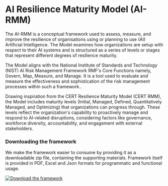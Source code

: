 # AI Resilience Maturity Model (AI-RMM)

The AI-RMM is a conceptual framework used to assess, measure, and improve the resilience of organisations using or planning to use (AI) Artificial Intelligence. The Model examines how organizations are setup with respect to their AI systems and is structured as a series of levels or stages that represent different degrees of resilience maturity.

The Model aligns with the National Institute of Standards and Technology (NIST) AI Risk Management Framework RMF's Core Functions namely,  Govern, Map, Measure, and Manage. It is a tool used to evaluate and measure the effectiveness and sophistication of the risk management processes within such a framework..

Drawing inspiration from the CERT Resilience Maturity Model (CERT RMM), the Model includes maturity levels (Initial, Managed, Defined, Quantitatively Managed, and Optimizing)  that organizations can progress through. These levels reflect the organization's capability to proactively manage and respond to AI-related disruptions, considering factors like governance, workforce diversity, accountability, and engagement with external stakeholders.

### Downloading the framework

We make the framework easier to consume by providing it as a downloadable zip file, containing the supporting materials. Framework itself is provided in PDF, Excel and Json formats for programmatic and functional usage.

[![Download the framework](https://img.shields.io/badge/RiskFrame.ai-Download_the_framework-2ea44f?style=for-the-badge)](https://www.riskframe.ai/download-framework)
